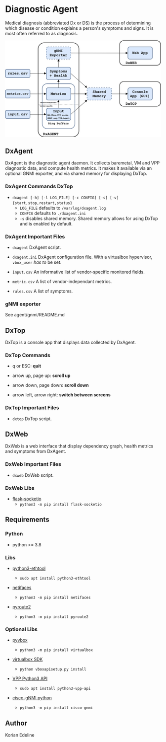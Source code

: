 # Diagnostic Agent

Medical diagnosis (abbreviated Dx or DS) is the process of determining which disease
or condition explains a person's symptoms and signs. It is most often referred to as diagnosis.

![DxAgent Software Architecture](res/dxagent-sw.png "Architecture")

## DxAgent

DxAgent is the diagnostic agent daemon. It collects baremetal, VM and VPP
diagnostic data, and compute health metrics. It makes it available via an optional GNMI
exporter, and via shared memory for displaying DxTop.

### DxAgent Commands DxTop

* `dxagent [-h] [-l LOG_FILE] [-c CONFIG] [-s] [-v] {start,stop,restart,status}`
   * `LOG_FILE` defaults to `/var/log/dxagent.log`
   * `CONFIG` defaults to `./dxagent.ini`
   * `-s` disables shared memory. Shared memory allows for using DxTop and
     is enabled by default.

### DxAgent Important Files

* `dxagent`
  DxAgent script.

* `dxagent.ini`
  DxAgent configuration file. With a virtualbox hypervisor, `vbox_user`
  *has to* be set.
  
* `input.csv`
   An informative list of vendor-specific monitored fields.

* `metric.csv`
   A list of vendor-independant metrics.

* `rules.csv`
   A list of symptoms.
   
### gNMI exporter

See agent/gnmi/README.md

## DxTop

DxTop is a console app that displays data collected by DxAgent.

### DxTop Commands

* q or ESC: **quit**

* arrow up, page up: **scroll up**

* arrow down, page down: **scroll down**

* arrow left, arrow right: **switch between screens**

### DxTop Important Files

* `dxtop`
  DxTop script.
  
## DxWeb

DxWeb is a web interface that display dependency graph, health metrics and
symptoms from DxAgent.

### DxWeb Important Files

* `dxweb`
  DxWeb script.

### DxWeb Libs

- [flask-socketio](https://flask-socketio.readthedocs.io/en/latest/)
   - `python3 -m pip install flask-socketio`

## Requirements

### Python

- python >= 3.8

### Libs

- [python3-ethtool](https://pypi.org/project/ethtool/)
   - `sudo apt install python3-ethtool`

- [netifaces](https://pypi.org/project/netifaces/)
   - `python3 -m pip install netifaces`
   
- [pyroute2](https://pypi.org/project/pyroute2/)
   - `python3 -m pip install pyroute2`
   
### Optional Libs

- [pyvbox](https://pypi.org/project/pyvbox/)
   - `python3 -m pip install virtualbox`

- [virtualbox SDK](https://www.virtualbox.org/wiki/Downloads)
   - `python vboxapisetup.py install`

- [VPP Python3 API](https://wiki.fd.io/view/VPP/Python_API)
   - `sudo apt install python3-vpp-api`

- [cisco-gNMI python](https://pypi.org/project/cisco-gnmi/)
   - `python3 -m pip install cisco-gnmi`
   


## Author

Korian Edeline

